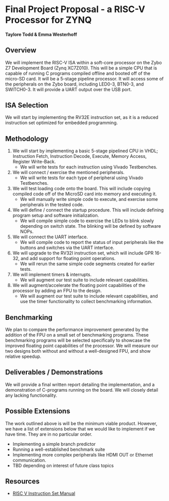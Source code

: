 # Final Project Proposal - a RISC-V Processor for ZYNQ
#### Taylore Todd & Emma Westerhoff

## Overview
We will implement the RISC-V ISA within a soft-core processor on the Zybo Z7 Development Board (Zynq XC7Z010). This will be a simple CPU that is capable of running C programs compiled offline and booted off of the micro-SD card. It will be a 5-stage pipeline processor. It will access some of the peripherals on the Zybo board, including LED0-3, BTN0-3, and SWITCH0-3. It will provide a UART output over the USB port. 

## ISA Selection
We will start by implementing the RV32E instruction set, as it is a reduced instruction set optimized for embedded programming. 

## Methodology
1. We will start by implementing a basic 5-stage pipelined CPU in VHDL; Instruction Fetch, Instruction Decode, Execute, Memory Access, Register Write-Back. 
    - We will write tests for each instruction using Vivado Testbenches. 
2. We will connect / exercise the mentioned peripherals.
    - We will write tests for each type of peripheral using Vivado Testbenches.
3. We will test loading code onto the board. This will include copying compiled code off of the MicroSD card into memory and executing it.
    - We will manually write simple code to execute, and exercise some peripherals in the tested code. 
4. We will define / connect the startup procedure. This will include defining program setup and software initialization. 
    - We will compile simple code to exercise the LEDs to blink slowly depending on switch state. The blinking will be defined by software NOPs. 
5. We will connect the UART interface.
    - We will compile code to report the status of input peripherals like the buttons and switches via the UART interface.
6. We will upgrade to the RV32I instruction set, which will include GPR 16-32, and add support for floating point operations.
    - We will rerun the same simple code segments created for earlier tests.
7. We will implement timers & interrupts.
    - We will augment our test suite to include relevant capabilities.
8. We will augment/accelerate the floating point capabilities of the processor by adding an FPU to the design.
    - We will augment our test suite to include relevant capabilities, and use the timer functionality to collect benchmarking information.

## Benchmarking
We plan to compare the performance improvement generated by the addition of the FPU on a small set of benchmarking programs. These benchmarking programs will be selected specifically to showcase the improved floating point capabilities of the processor. We will measure our two designs both without and without a well-designed FPU, and show relative speedup.

## Deliverables / Demonstrations
We will provide a final written report detailing the implementation, and a demonstration of C-programs running on the board. We will closely detail any lacking functionality.

## Possible Extensions
The work outlined above is will be the minimum viable product. However, we have a list of extensions below that we would like to implement if we have time. They are in no particular order.

- Implementing a simple branch predictor
- Running a well-established benchmark suite
- Implementing more complex peripherals like HDMI OUT or Ethernet communication.
- TBD depending on interest of future class topics

## Resources
- [RISC V Instruction Set Manual](https://riscv.org/wp-content/uploads/2016/06/riscv-spec-v2.1.pdf)

